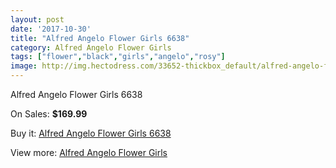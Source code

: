 ```yaml
---
layout: post
date: '2017-10-30'
title: "Alfred Angelo Flower Girls 6638"
category: Alfred Angelo Flower Girls
tags: ["flower","black","girls","angelo","rosy"]
image: http://img.hectodress.com/33652-thickbox_default/alfred-angelo-flower-girls-6638.jpg
---
```

Alfred Angelo Flower Girls 6638

On Sales: **$169.99**
<a href="https://www.hectodress.com/alfred-angelo-flower-girls/15539-alfred-angelo-flower-girls-6638.html"><amp-img layout="responsive" width="600" height="600" src="//img.hectodress.com/33652-thickbox_default/alfred-angelo-flower-girls-6638.jpg" alt="Alfred Angelo Flower Girls 6638 0" /></a>
<a href="https://www.hectodress.com/alfred-angelo-flower-girls/15539-alfred-angelo-flower-girls-6638.html"><amp-img layout="responsive" width="600" height="600" src="//img.hectodress.com/33653-thickbox_default/alfred-angelo-flower-girls-6638.jpg" alt="Alfred Angelo Flower Girls 6638 1" /></a>

Buy it: [Alfred Angelo Flower Girls 6638](https://www.hectodress.com/alfred-angelo-flower-girls/15539-alfred-angelo-flower-girls-6638.html "Alfred Angelo Flower Girls 6638")

View more: [Alfred Angelo Flower Girls](https://www.hectodress.com/281-alfred-angelo-flower-girls "Alfred Angelo Flower Girls")